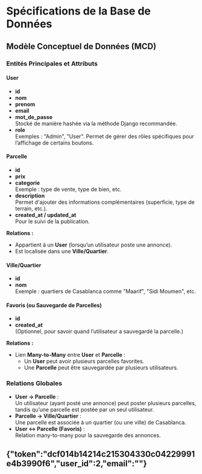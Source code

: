 # Spécifications de la Base de Données

## Modèle Conceptuel de Données (MCD)

### Entités Principales et Attributs

#### User
- **id**
- **nom**
- **prenom**
- **email**
- **mot_de_passe**  
  Stocké de manière hashée via la méthode Django recommandée.
- **role**  
  Exemples : "Admin", "User". Permet de gérer des rôles spécifiques pour l’affichage de certains boutons.

#### Parcelle
- **id**
- **prix**
- **categorie**  
  Exemple : type de vente, type de bien, etc.
- **description**  
  Permet d'ajouter des informations complémentaires (superficie, type de terrain, etc.).
- **created_at / updated_at**  
  Pour le suivi de la publication.

**Relations :**
- Appartient à un **User** (lorsqu’un utilisateur poste une annonce).
- Est localisée dans une **Ville/Quartier**.

#### Ville/Quartier
- **id**
- **nom**  
  Exemple : quartiers de Casablanca comme "Maarif", "Sidi Moumen", etc.

#### Favoris (ou Sauvegarde de Parcelles)
- **id**
- **created_at**  
  (Optionnel, pour savoir quand l’utilisateur a sauvegardé la parcelle.)

**Relations :**
- Lien **Many-to-Many** entre **User** et **Parcelle** :
  - Un **User** peut avoir plusieurs parcelles favorites.
  - Une **Parcelle** peut être sauvegardée par plusieurs utilisateurs.

### Relations Globales
- **User → Parcelle** :  
  Un utilisateur (ayant posté une annonce) peut poster plusieurs parcelles, tandis qu’une parcelle est postée par un seul utilisateur.
- **Parcelle → Ville/Quartier** :  
  Une parcelle est associée à un quartier (ou une ville) de Casablanca.
- **User ↔ Parcelle (Favoris)** :  
  Relation many-to-many pour la sauvegarde des annonces.

## {"token":"dcf014b14214c215304330c04229991e4b3990f6","user_id":2,"email":""}